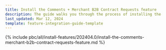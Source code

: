 ```yaml
---
title: Install the Comments + Merchant B2B Contract Requests feature
description: The guide walks you through the process of installing the Comments + Merchant Contract Requests feature into the project.
last_updated: Mar 12, 2024
template: feature-integration-guide-template
---
```


{% include pbc/all/install-features/202404.0/install-the-comments-merchant-b2b-contract-requests-feature.md %} <!-- To edit, see /_includes/pbc/all/install-features/202404.0/install-the-comments-merchant-b2b-contract-requests-feature.md -->
